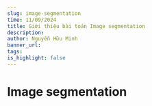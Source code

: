 ```yaml
---
slug: image-segmentation
time: 11/09/2024
title: Giới thiệu bài toán Image segmentation
description:
author: Nguyễn Hữu Minh
banner_url: 
tags:
is_highlight: false
---
```


# Image segmentation
